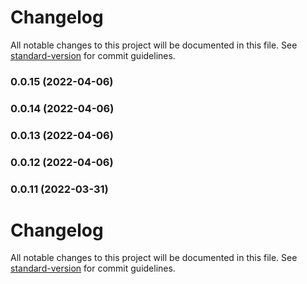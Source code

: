 # Changelog

All notable changes to this project will be documented in this file. See [standard-version](https://github.com/conventional-changelog/standard-version) for commit guidelines.

### 0.0.15 (2022-04-06)

### 0.0.14 (2022-04-06)

### 0.0.13 (2022-04-06)

### 0.0.12 (2022-04-06)

### 0.0.11 (2022-03-31)

# Changelog

All notable changes to this project will be documented in this file. See [standard-version](https://github.com/conventional-changelog/standard-version) for commit guidelines.
